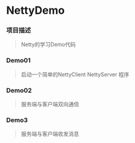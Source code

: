 # NettyDemo

### 项目描述
>Netty的学习Demo代码

### Demo01
>启动一个简单的NettyClient NettyServer 程序

### Demo02
>服务端与客户端双向通信

### Demo3
>服务端与客户端收发消息

